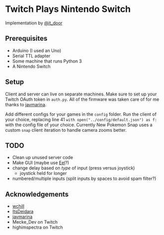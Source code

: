 # Twitch Plays Nintendo Switch

Implementation by [@it_door](https://twitch.tv/it_door)

## Prerequisites

- Arduino (I used an Uno)
- Serial TTL adapter
- Some machine that runs Python 3
- A Nintendo Switch

## Setup

Client and server can live on separate machines. Make sure to set up your Twitch OAuth token in `auth.py`. All of the firmware was taken care of for me thanks to [javmarina](https://github.com/javmarina/Nintendo-Switch-Remote-Control/tree/master/firmware).

Add different configs for your games in the `config` folder. Run the client of your choice, replacing line 41 `with open("../config/default.json") as f:` with the config file of your choice. Currently New Pokemon Snap uses a custom `snap` client iteration to handle camera zooms better.

## TODO

- Clean up unused server code
- Make GUI (maybe use [Eel](https://github.com/ChrisKnott/Eel)?)
- change delay based on _type_ of input (press versus joystick)
  - joystick held for longer
- numbered/multiple inputs (split inputs by spaces to avoid spam filter?)

## Acknowledgements

- [wchill](https://github.com/wchill)
- [ItsDeidara](https://github.com/ItsDeidara)
- [javmarina](https://github.com/javmarina)
- Mecke_Dev on Twitch
- highimspectra on Twitch
